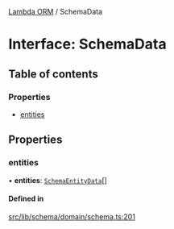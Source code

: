 [Lambda ORM](../README.md) / SchemaData

# Interface: SchemaData

## Table of contents

### Properties

- [entities](SchemaData.md#entities)

## Properties

### entities

• **entities**: [`SchemaEntityData`](SchemaEntityData.md)[]

#### Defined in

[src/lib/schema/domain/schema.ts:201](https://github.com/lambda-orm/lambdaorm-base/blob/1348d1f/src/lib/schema/domain/schema.ts#L201)
